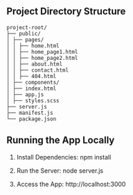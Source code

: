 ## Project Directory Structure

```
project-root/
├── public/
│ ├── pages/
│ │ ├── home.html
│ │ ├── home_page1.html
│ │ ├── home_page2.html
│ │ ├── about.html
│ │ ├── contact.html
│ │ ├── 404.html
│ ├── components/
│ ├── index.html
│ ├── app.js
│ ├── styles.scss
├── server.js
├── manifest.js
└── package.json
```

## Running the App Locally

1. Install Dependencies:
   npm install

2. Run the Server:
   node server.js

3. Access the App:
   http://localhost:3000
